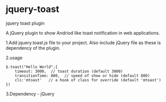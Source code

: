 # jquery-toast
jquery toast plugin 

A jQuery plugin to show Andriod like toast notification in web applications.

1.Add jquery.toast.js  file to your project. Also include jQuery file as these is dependency of the plugin.

2.usage 

	$.toast("Hello World",{
		timeout: 3000,  // toast duration (default 3000)
        transitionTime: 800,  // speed of show or hide (default 800)
        cls:'mtoast'   // a hook of class for override (default 'mtoast')
	})

3.Dependency - jQuery
